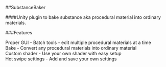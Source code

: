 ##SubstanceBaker

####Unity plugin to bake substance aka procedural material into ordinary materials.

###Features

Proper GUI - 
Batch tools - edit multiple procedural materials at a time  
Bake - Convert any procedural materials into ordinary material  
Custom shader - Use your own shader with easy setup  
Hot swipe settings - Add and save your own settings  